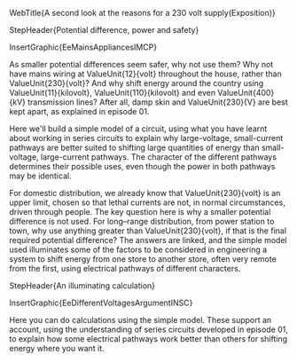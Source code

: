 WebTitle{A second look at the reasons for a 230 volt supply(Exposition)}

StepHeader{Potential difference, power and safety}

InsertGraphic{EeMainsAppliancesIMCP}

As smaller potential differences seem safer, why not use them? Why not have mains wiring at ValueUnit{12}{volt} throughout the house, rather than ValueUnit{230}{volt}? And why shift energy around the country using ValueUnit{11}{kilovolt}, ValueUnit{110}{kilovolt} and even ValueUnit{400}{kV} transmission lines? After all, damp skin and ValueUnit{230}{V} are best kept apart, as explained in episode 01.

Here we'll build a simple model of a circuit, using what you have learnt about working in series circuits to explain why large-voltage, small-current pathways are better suited to shifting large quantities of energy than small-voltage, large-current pathways. The character of the different pathways determines their possible uses, even though the power in both pathways may be identical.

For domestic distribution, we already know that ValueUnit{230}{volt} is an upper limit, chosen so that lethal currents are not, in normal circumstances, driven through people. The key question here is why a smaller potential difference is not used. For long–range distribution, from power station to town, why use anything greater than ValueUnit{230}{volt}, if that is the final required potential difference? The answers are linked, and the simple model used illuminates some of the factors to be considered in engineering a system to shift energy from one store to another store, often very remote from the first, using electrical pathways of different characters.

StepHeader{An illuminating calculation}

InsertGraphic{EeDifferentVoltagesArgumentINSC}

Here you can do calculations using the simple model. These support an account, using the understanding of series circuits developed in episode 01, to explain how some electrical pathways work better than others for shifting energy where you want it.

